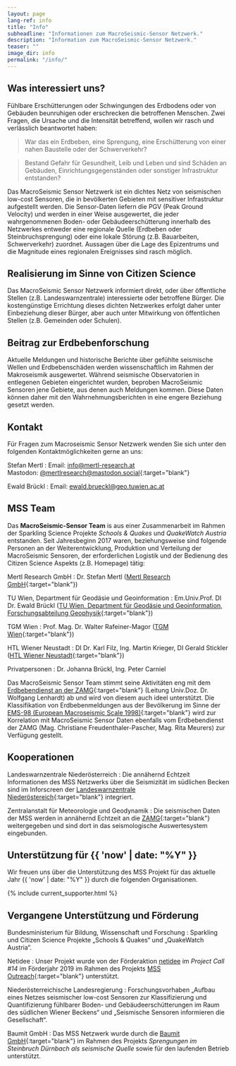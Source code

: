 ```yaml
---
layout: page
lang-ref: info
title: "Info"
subheadline: "Informationen zum MacroSeismic-Sensor Netzwerk."
description: "Information zum MacroSeismic-Sensor Netzwerk."
teaser: ""
image_dir: info
permalink: "/info/"
---
```


## Was interessiert uns?
Fühlbare Erschütterungen oder Schwingungen des Erdbodens oder von Gebäuden beunruhigen oder erschrecken die betroffenen Menschen. Zwei Fragen, die Ursache und die Intensität betreffend, wollen wir rasch und verlässlich beantwortet haben:
> War das ein Erdbeben, eine Sprengung, eine Erschütterung von einer nahen Baustelle oder der Schwerverkehr?

> Bestand Gefahr für Gesundheit, Leib und Leben und sind Schäden an Gebäuden, Einrichtungsgegenständen oder sonstiger Infrastruktur entstanden?

Das MacroSeismic Sensor Netzwerk ist ein dichtes Netz von seismischen low-cost Sensoren, die in bevölkerten Gebieten mit sensitiver Infrastruktur aufgestellt werden. Die Sensor-Daten liefern die PGV (Peak Ground Velocity) und werden in einer Weise ausgewertet, die jeder wahrgenommenen Boden- oder Gebäudeerschütterung innerhalb des Netzwerkes entweder eine regionale Quelle (Erdbeben oder Steinbruchsprengung) oder eine lokale Störung (z.B. Bauarbeiten, Schwerverkehr) zuordnet. Aussagen über die Lage des Epizentrums und die Magnitude eines regionalen Ereignisses sind rasch möglich.

## Realisierung im Sinne von Citizen Science
Das MacroSeismic Sensor Netzwerk informiert direkt, oder über öffentliche Stellen (z.B. Landeswarnzentrale) interessierte oder betroffene Bürger. Die kostengünstige Errichtung dieses dichten Netzwerkes erfolgt daher unter Einbeziehung dieser Bürger, aber auch unter Mitwirkung von öffentlichen Stellen (z.B. Gemeinden oder Schulen).

## Beitrag zur Erdbebenforschung
Aktuelle Meldungen und historische Berichte über gefühlte seismische Wellen und Erdbebenschäden werden wissenschaftlich im Rahmen der Makroseismik ausgewertet. Während seismische Observatorien in entlegenen Gebieten eingerichtet wurden, beproben MacroSeismic Sensoren jene Gebiete, aus denen auch Meldungen kommen. Diese Daten können daher mit den Wahrnehmungsberichten in eine engere Beziehung gesetzt werden.


## Kontakt

Für Fragen zum Macroseismic Sensor Netzwerk wenden Sie sich unter den folgenden Kontaktmöglichkeiten gerne an uns:

Stefan Mertl
: Email: [info@mertl-research.at][8]<br>Mastodon: [@mertlresearch@mastodon.social][9]{:target="blank"}

Ewald Brückl
: Email: [ewald.brueckl@geo.tuwien.ac.at][10]

## MSS Team
Das **MacroSeismic-Sensor Team** is aus einer Zusammenarbeit im Rahmen der Sparkling Science Projekte *Schools & Quakes* und *QuakeWatch Austria* entstanden. Seit Jahresbeginn 2017 waren, beziehungsweise sind folgende Personen an der Weiterentwicklung, Produktion und Verteilung der MacroSeismic Sensoren, der erforderlichen Logistik und der Bedienung des Citizen Science Aspekts (z.B. Homepage) tätig:

Mertl Research GmbH
: Dr. Stefan Mertl ([Mertl Research GmbH][4]{:target="blank"})

TU Wien, Department für Geodäsie und Geoinformation
: Em.Univ.Prof. DI Dr. Ewald Brückl ([TU Wien, Department für Geodäsie und Geoinformation, Forschungsabteilung Geophysik][5]{:target="blank"})

TGM Wien
: Prof. Mag. Dr. Walter Rafeiner-Magor ([TGM Wien][6]{:target="blank"})

HTL Wiener Neustadt
: DI Dr. Karl Filz, Ing. Martin Krieger, DI Gerald Stickler ([HTL Wiener Neustadt][7]{:target="blank"})

Privatpersonen
: Dr. Johanna Brückl, Ing. Peter Carniel

Das MacroSeismic Sensor Team stimmt seine Aktivitäten eng mit dem [Erdbebendienst an der ZAMG][1]{:target="blank"} (Leitung Univ.Doz. Dr. Wolfgang Lenhardt) ab und wird von diesem auch ideel unterstützt. Die Klassifikation von Erdbebenmeldungen aus der Bevölkerung im Sinne der [EMS-98 (European Macroseismic Scale 1998)][2]{:target="blank"} wird zur Korrelation mit MacroSeismic Sensor Daten ebenfalls vom Erdbebendienst der ZAMG (Mag. Christiane Freudenthaler-Pascher, Mag. Rita Meurers) zur Verfügung gestellt.

[1]: https://www.zamg.ac.at/cms/de/geophysik
[2]: https://www.gfz-potsdam.de/en/section/seismic-hazard-and-risk-dynamics/projects/previous-projects/seismic-vulnerability-risk-intensity-scales/ems-98-european-macroseismic-scale-1998/language-versions-of-ems-98/


## Kooperationen

Landeswarnzentrale Niederösterreich
: Die annähernd Echtzeit Informationen des MSS Netzwerks über die Seismizität im südlichen Becken sind im Inforscreen der [Landeswarnzentrale Niederöstereich][lwz-noe]{:target="blank"} integriert.

Zentralanstalt für Meteorologie und Geodynamik
: Die seismischen Daten der MSS werden in annähernd Echtzeit an die [ZAMG][zamg]{:target="blank"} weitergegeben und sind dort in das seismologische Auswertesystem eingebunden.

## Unterstützung für {{ 'now' | date: "%Y" }}

Wir freuen uns über die Unterstützung des MSS Projekt für das aktuelle Jahr {{ 'now' | date: "%Y" }} durch die folgenden Organisationen.

{% include current_supporter.html %}

## Vergangene Unterstützung und Förderung

Bundesministerium für Bildung, Wissenschaft und Forschung
: Sparkling und Citizen Science Projekte „Schools & Quakes“ und „QuakeWatch Austria“.

Netidee
: Unser Projekt wurde von der Förderaktion [netidee][1] im *Project Call #14* im Förderjahr 2019 im Rahmen des Projekts [MSS Outreach][2]{:target="blank"} unterstützt.

Niederösterreichische Landesregierung
: Forschungsvorhaben „Aufbau eines Netzes seismischer low-cost Sensoren zur Klassifizierung und Quantifizierung fühlbarer Boden- und Gebäudeerschütterungen im Raum des südlichen Wiener Beckens“ und „Seismische Sensoren informieren die Gesellschaft“.

Baumit GmbH
: Das MSS Netzwerk wurde durch die [Baumit GmbH][3]{:target="blank"} im Rahmen des Projekts *Sprengungen im Steinbruch Dürnbach als seismische Quelle* sowie für den laufenden Betrieb unterstützt. 



[1]: https://www.netidee.at/
[2]: https://www.netidee.at/mss-outreach
[3]: https://baumit.at/
[4]: https://www.mertl-research.at/
[5]: https://gp.geo.tuwien.ac.at/
[6]: https://www.tgm.ac.at/
[7]: https://www.htlwrn.ac.at/
[8]: mailto:info@mertl-research.at
[9]: https://mastodon.social/@mertlresearch
[10]: mailto:ewald.brueckl@geo.tuwien.ac.at
[lwz-noe]: https://www.noe.gv.at/noe/Katastrophenschutz/Landeswarnzentrale.html
[zamg]: https://www.zamg.ac.at
